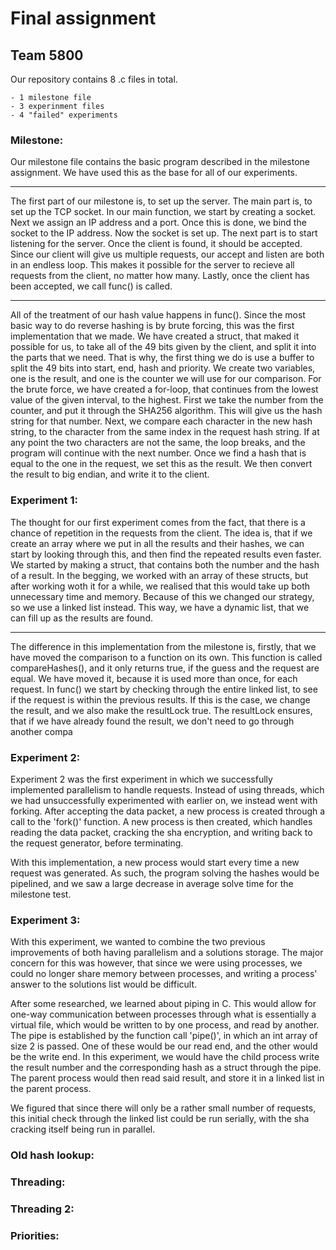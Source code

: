 # Final assignment
## Team 5800

Our repository contains 8 .c files in total.

	- 1 milestone file
 	- 3 experinment files
	- 4 "failed" experiments

### Milestone:

Our milestone file contains the basic program described in the milestone assignment. We have used this as the base for all of our experiments.
___
The first part of our milestone is, to set up the server. The main part is, to set up the TCP socket. In our main function, we start by creating a socket. Next we assign an IP address and a port. Once this is done, we bind the socket to the IP address. Now the socket is set up.
The next part is to start listening for the server. Once the client is found, it should be accepted. Since our client will give us multiple requests, our accept and listen are both in an endless loop. This makes it possible for the server to recieve all requests from the client, no matter how many. Lastly, once the client has been accepted, we call func() is called.
___
All of the treatment of our hash value happens in func(). Since the most basic way to do reverse hashing is by brute forcing, this was the first implementation that we made. We have created a struct, that maked it possible for us, to take all of the 49 bits given by the client, and split it into the parts that we need. That is why, the first thing we do is use a buffer to split the 49 bits into start, end, hash and priority.
We create two variables, one is the result, and one is the counter we will use for our comparison.
For the brute force, we have created a for-loop, that continues from the lowest value of the given interval, to the highest. First we take the number from the counter, and put it through the SHA256 algorithm. This will give us the hash string for that number. Next, we compare each character in the new hash string, to the character from the same index in the request hash string.
If at any point the two characters are not the same, the loop breaks, and the program will continue with the next number.
Once we find a hash that is equal to the one in the request, we set this as the result. We then convert the result to big endian, and write it to the client.

### Experiment 1:

The thought for our first experiment comes from the fact, that there is a chance of repetition in the requests from the client. The idea is, that if we create an array where we put in all the results and their hashes, we can start by looking through this, and then find the repeated results even faster.
We started by making a struct, that contains both the number and the hash of a result. In the begging, we worked with an array of these structs, but after working woth it for a while, we realised that this would take up both unnecessary time and memory. Because of this we changed our strategy, so we use a linked list instead. This way, we have a dynamic list, that we can fill up as the results are found.
___
The difference in this implementation from the milestone is, firstly, that we have moved the comparison to a function on its own. This function is called compareHashes(), and it only returns true, if the guess and the request are equal. We have moved it, because it is used more than once, for each request.
In func() we start by checking through the entire linked list, to see if the request is within the previous results. If this is the case, we change the result, and we also make the resultLock true. The resultLock ensures, that if we have already found the result, we don't need to go through another compa

### Experiment 2:

Experiment 2 was the first experiment in which we successfully implemented parallelism to handle requests. Instead of using threads, which we had unsuccessfully experimented with earlier on, we instead went with forking.
After accepting the data packet, a new process is created through a call to the 'fork()' function. A new process is then created, which handles reading the data packet, cracking the sha encryption, and writing back to the request generator, before terminating.

With this implementation, a new process would start every time a new request was generated. As such, the program solving the hashes would be pipelined, and we saw a large decrease in average solve time for the milestone test.

### Experiment 3:
With this experiment, we wanted to combine the two previous improvements of both having parallelism and a solutions storage. 
The major concern for this was however, that since we were using processes, we could no longer share memory between processes, and writing a process' answer to the solutions list would be difficult. 

After some researched, we learned about piping in C. This would allow for one-way communication between processes through what is essentially a virtual file, which would be written to by one process, and read by another. 
The pipe is established by the function call 'pipe()', in which an int array of size 2 is passed. One of these would be our read end, and the other would be the write end.
In this experiment, we would have the child process write the result number and the corresponding hash as a struct through the pipe. The parent process would then read said result, and store it in a linked list in the parent process. 

We figured that since there will only be a rather small number of requests, this initial check through the linked list could be run serially, with the sha cracking itself being run in parallel.

### Old hash lookup:

### Threading:

### Threading 2:

### Priorities:

